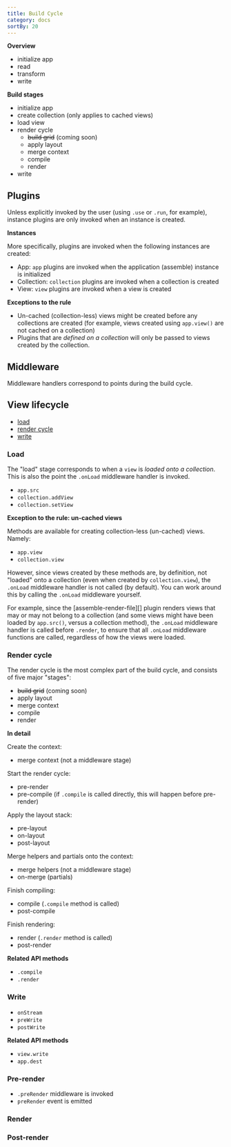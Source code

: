 ```yaml
---
title: Build Cycle
category: docs
sortBy: 20
---
```

**Overview**

* initialize app
* read
* transform
* write

**Build stages**

* initialize app
* create collection (only applies to cached views)
* load view
* render cycle
  - ~~build grid~~ (coming soon)
  - apply layout
  - merge context
  - compile
  - render
* write

## Plugins

Unless explicitly invoked by the user (using `.use` or `.run`, for example), instance plugins are only invoked when an instance is created.

**Instances**

More specifically, plugins are invoked when the following instances are created:

- App: `app` plugins are invoked when the application (assemble) instance is initialized
- Collection: `collection` plugins are invoked when a collection is created
- View: `view` plugins are invoked when a view is created

**Exceptions to the rule**

- Un-cached (collection-less) views might be created before any collections are created (for example, views created using `app.view()` are not cached on a collection)
- Plugins that are _defined on a collection_ will only be passed to views created by the collection.

## Middleware

Middleware handlers correspond to points during the build cycle.

## View lifecycle

- [load](#load)
- [render cycle](#render-cycle)
- [write](#write)

### Load

The "load" stage corresponds to when a `view` is _loaded onto a collection_. This is also the point the `.onLoad` middleware handler is invoked.

- `app.src`
- `collection.addView`
- `collection.setView`

**Exception to the rule: un-cached views**

Methods are available for creating collection-less (un-cached) views. Namely:

- `app.view`
- `collection.view`

However, since views created by these methods are, by definition, not "loaded" onto a collection (even when created by `collection.view`), the `.onLoad` middleware handler is not called (by default). You can work around this by calling the `.onLoad` middleware yourself.

For example, since the [assemble-render-file][] plugin renders views that may or may not belong to a collection (and some views might have been loaded by `app.src()`, versus a collection method), the `.onLoad` middleware handler is called before `.render`, to ensure that all `.onLoad` middleware functions are called, regardless of how the views were loaded.

### Render cycle

The render cycle is the most complex part of the build cycle, and consists of five major "stages":

- ~~build grid~~ (coming soon)
- apply layout
- merge context
- compile
- render

**In detail**

Create the context:

- merge context (not a middleware stage)

Start the render cycle:

- pre-render
- pre-compile (if `.compile` is called directly, this will happen before pre-render)

Apply the layout stack:

- pre-layout
- on-layout
- post-layout

Merge helpers and partials onto the context:

- merge helpers (not a middleware stage)
- on-merge (partials)

Finish compiling:

- compile (`.compile` method is called)
- post-compile

Finish rendering:

- render (`.render` method is called)
- post-render

**Related API methods**

- `.compile`
- `.render`

### Write

- `onStream`
- `preWrite`
- `postWrite`


**Related API methods**

- `view.write`
- `app.dest`


### Pre-render

- `.preRender` middleware is invoked
- `preRender` event is emitted

### Render

### Post-render
